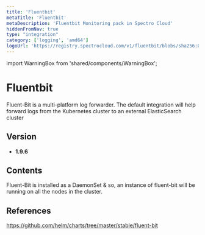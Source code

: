 ```yaml
---
title: 'Fluentbit'
metaTitle: 'Fluentbit'
metaDescription: 'Fluentbit Monitoring pack in Spectro Cloud'
hiddenFromNav: true
type: "integration"
category: ['logging', 'amd64']
logoUrl: 'https://registry.spectrocloud.com/v1/fluentbit/blobs/sha256:012fbab20e3427b6c1f6a73d2ea0b4cc43cf60991774c4800ddf3e23c4b64544?type=image/png'
---
```


import WarningBox from 'shared/components/WarningBox';

# Fluentbit

Fluent-Bit is a multi-platform log forwarder. The default integration will help forward logs from the Kubernetes cluster to an external ElasticSearch cluster

## Version

* **1.9.6**

## Contents

Fluent-Bit is installed as a DaemonSet & so, an instance of fluent-bit will be running on all the nodes in the cluster.

## References

https://github.com/helm/charts/tree/master/stable/fluent-bit
